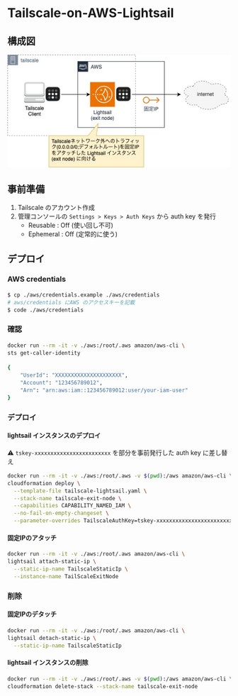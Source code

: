 # Tailscale-on-AWS-Lightsail

## 構成図

![構成図](Tailscale-on-AWS-Lightsail.jpg)

## 事前準備

1. Tailscale のアカウント作成
2. 管理コンソールの `Settings > Keys > Auth Keys` から auth key を発行
   - Reusable : Off (使い回し不可)
   - Ephemeral : Off (定常的に使う)

## デプロイ

### AWS credentials

```bash
$ cp ./aws/credentials.example ./aws/credentials
# aws/credentials にAWS のアクセスキーを記載
$ code ./aws/credentials
```

### 確認

```bash
docker run --rm -it -v ./aws:/root/.aws amazon/aws-cli \
sts get-caller-identity

{
    "UserId": "XXXXXXXXXXXXXXXXXXXXX",
    "Account": "123456789012",
    "Arn": "arn:aws:iam::123456789012:user/your-iam-user"
}
```


### デプロイ

#### lightsail インスタンスのデプロイ

⚠️ `tskey-xxxxxxxxxxxxxxxxxxxxxxxx` を部分を事前発行した auth key に差し替え

``` bash
docker run --rm -it -v ./aws:/root/.aws -v $(pwd):/aws amazon/aws-cli \
cloudformation deploy \
  --template-file tailscale-lightsail.yaml \
  --stack-name tailscale-exit-node \
  --capabilities CAPABILITY_NAMED_IAM \
  --no-fail-on-empty-changeset \
  --parameter-overrides TailscaleAuthKey=tskey-xxxxxxxxxxxxxxxxxxxxxxxx
```

#### 固定IPのアタッチ

```bash
docker run --rm -it -v ./aws:/root/.aws amazon/aws-cli \
lightsail attach-static-ip \
  --static-ip-name TailscaleStaticIp \
  --instance-name TailScaleExitNode
```

### 削除

#### 固定IPのデタッチ

``` bash
docker run --rm -it -v ./aws:/root/.aws amazon/aws-cli \
lightsail detach-static-ip \
  --static-ip-name TailscaleStaticIp
```


####  lightsail インスタンスの削除
```bash
docker run --rm -it -v ./aws:/root/.aws -v $(pwd):/aws amazon/aws-cli \
cloudformation delete-stack --stack-name tailscale-exit-node
```


